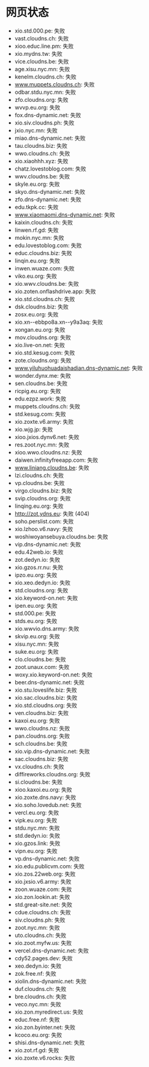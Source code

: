 # 网页状态
- xio.std.000.pe: 失败
- vast.cloudns.ch: 失败
- xioo.educ.line.pm: 失败
- xio.mydns.tw: 失败
- vice.cloudns.be: 失败
- age.xisu.nyc.mn: 失败
- kenelm.cloudns.ch: 失败
- www.muppets.cloudns.ch: 失败
- odbar.stdu.nyc.mn: 失败
- zfo.cloudns.org: 失败
- wvvp.eu.org: 失败
- fox.dns-dynamic.net: 失败
- xio.siv.cloudns.ph: 失败
- jxio.nyc.mn: 失败
- miao.dns-dynamic.net: 失败
- tau.cloudns.biz: 失败
- wwo.cloudns.ch: 失败
- xio.xiaohhh.xyz: 失败
- chatz.lovestoblog.com: 失败
- wwv.cloudns.be: 失败
- skyle.eu.org: 失败
- skyo.dns-dynamic.net: 失败
- zfo.dns-dynamic.net: 失败
- edu.tkpk.cc: 失败
- www.xiaomaomi.dns-dynamic.net: 失败
- kaixin.cloudns.ch: 失败
- linwen.rf.gd: 失败
- mokin.nyc.mn: 失败
- edu.lovestoblog.com: 失败
- educ.cloudns.biz: 失败
- linqin.eu.org: 失败
- inwen.wuaze.com: 失败
- viko.eu.org: 失败
- xio.wwv.cloudns.be: 失败
- xio.zoten.onflashdrive.app: 失败
- xio.std.cloudns.ch: 失败
- dsk.cloudns.biz: 失败
- zosx.eu.org: 失败
- xio.xn--ebbpo8a.xn--y9a3aq: 失败
- xongan.eu.org: 失败
- mov.cloudns.org: 失败
- xio.live-on.net: 失败
- xio.std.kesug.com: 失败
- zote.cloudns.org: 失败
- www.yiluhuohuadaishadian.dns-dynamic.net: 失败
- wonder.dynx.me: 失败
- sen.cloudns.be: 失败
- ricpig.eu.org: 失败
- edu.ezpz.work: 失败
- muppets.cloudns.ch: 失败
- std.kesug.com: 失败
- xio.zoxte.v6.army: 失败
- xio.wjg.jp: 失败
- xioo.jxios.dynv6.net: 失败
- res.zoot.nyc.mn: 失败
- xioo.wwo.cloudns.nz: 失败
- daiwen.infinityfreeapp.com: 失败
- www.liniang.cloudns.be: 失败
- lzi.cloudns.ch: 失败
- vp.cloudns.be: 失败
- virgo.cloudns.biz: 失败
- svip.cloudns.org: 失败
- linqing.eu.org: 失败
- http://zot.ydns.eu: 失败 (404)
- soho.perslist.com: 失败
- xio.lzhoo.v6.navy: 失败
- woshiwoyansebuya.cloudns.be: 失败
- vip.dns-dynamic.net: 失败
- edu.42web.io: 失败
- zot.dedyn.io: 失败
- xio.gzos.rr.nu: 失败
- ipzo.eu.org: 失败
- xio.xeo.dedyn.io: 失败
- std.cloudns.org: 失败
- xio.keyword-on.net: 失败
- ipen.eu.org: 失败
- std.000.pe: 失败
- stds.eu.org: 失败
- xio.wwvio.dns.army: 失败
- skvip.eu.org: 失败
- xisu.nyc.mn: 失败
- suke.eu.org: 失败
- clo.cloudns.be: 失败
- zoot.unaux.com: 失败
- woxy.xio.keyword-on.net: 失败
- beer.dns-dynamic.net: 失败
- xio.stu.loveslife.biz: 失败
- xio.sac.cloudns.biz: 失败
- xio.std.cloudns.org: 失败
- ven.cloudns.biz: 失败
- kaxoi.eu.org: 失败
- wwo.cloudns.nz: 失败
- pan.cloudns.org: 失败
- sch.cloudns.be: 失败
- xio.vip.dns-dynamic.net: 失败
- sac.cloudns.biz: 失败
- vx.cloudns.ch: 失败
- diffireworks.cloudns.org: 失败
- si.cloudns.be: 失败
- xioo.kaxoi.eu.org: 失败
- xio.zoxte.dns.navy: 失败
- xio.soho.lovedub.net: 失败
- vercl.eu.org: 失败
- vipk.eu.org: 失败
- stdu.nyc.mn: 失败
- std.dedyn.io: 失败
- xio.gzos.link: 失败
- vipn.eu.org: 失败
- vp.dns-dynamic.net: 失败
- xio.edu.publicvm.com: 失败
- xio.zos.22web.org: 失败
- xio.jxsio.v6.army: 失败
- zoon.wuaze.com: 失败
- xio.zon.lookin.at: 失败
- std.great-site.net: 失败
- cdue.cloudns.ch: 失败
- siv.cloudns.ph: 失败
- zoot.nyc.mn: 失败
- uto.cloudns.ch: 失败
- xio.zoot.myfw.us: 失败
- vercel.dns-dynamic.net: 失败
- cdy52.pages.dev: 失败
- xeo.dedyn.io: 失败
- zok.free.nf: 失败
- xiolin.dns-dynamic.net: 失败
- duf.cloudns.ch: 失败
- bre.cloudns.ch: 失败
- veco.nyc.mn: 失败
- xio.zon.myredirect.us: 失败
- educ.free.nf: 失败
- xio.zon.byinter.net: 失败
- kcoco.eu.org: 失败
- shisi.dns-dynamic.net: 失败
- xio.zot.rf.gd: 失败
- xio.zoxte.v6.rocks: 失败
